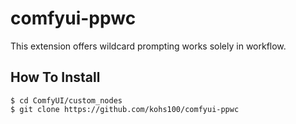 # comfyui-ppwc
This extension offers wildcard prompting works solely in workflow.

## How To Install
```
$ cd ComfyUI/custom_nodes
$ git clone https://github.com/kohs100/comfyui-ppwc
```